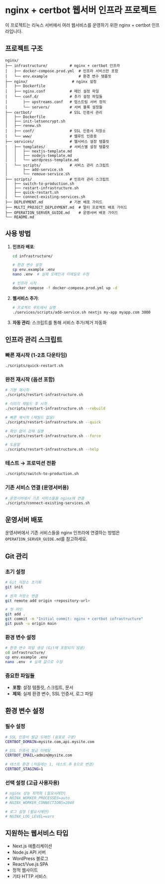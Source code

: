 # nginx + certbot 웹서버 인프라 프로젝트

이 프로젝트는 리눅스 서버에서 여러 웹서비스를 운영하기 위한 nginx + certbot 인프라입니다.

## 프로젝트 구조

```
nginx/
├── infrastructure/          # nginx + certbot 인프라
│   ├── docker-compose.prod.yml  # 인프라 서비스만 포함
│   └── env.example              # 환경 변수 템플릿
├── nginx/                    # nginx 설정
│   ├── Dockerfile
│   ├── nginx.conf           # 메인 설정 파일
│   └── conf.d/              # 추가 설정 파일들
│       ├── upstreams.conf   # 업스트림 서버 정의
│       └── servers/         # 서버 블록 설정들
├── certbot/                 # SSL 인증서 관리
│   ├── Dockerfile
│   ├── init-letsencrypt.sh
│   ├── renew.sh
│   ├── conf/                # SSL 인증서 저장소
│   └── www/                 # 웹루트 인증용
├── services/                # 웹서비스 설정 템플릿
│   ├── templates/           # 서비스별 설정 템플릿
│   │   ├── nextjs-template.md
│   │   ├── nodejs-template.md
│   │   └── wordpress-template.md
│   └── scripts/             # 서비스 관리 스크립트
│       ├── add-service.sh
│       └── remove-service.sh
├── scripts/                 # 인프라 관리 스크립트
│   ├── switch-to-production.sh
│   ├── restart-infrastructure.sh
│   ├── quick-restart.sh
│   └── connect-existing-services.sh
├── DEPLOYMENT.md            # 기본 배포 가이드
├── MULTI_PROJECT_DEPLOYMENT.md  # 멀티 프로젝트 배포 가이드
├── OPERATION_SERVER_GUIDE.md    # 운영서버 배포 가이드
└── README.md
```

## 사용 방법

1. **인프라 배포**: 
   ```bash
   cd infrastructure/
   
   # 환경 변수 설정
   cp env.example .env
   nano .env  # 실제 도메인과 이메일로 수정
   
   # 인프라 시작
   docker compose -f docker-compose.prod.yml up -d
   ```

2. **웹서비스 추가**: 
   ```bash
   # 프로젝트 루트에서 실행
   ./services/scripts/add-service.sh nextjs my-app myapp.com 3000
   ```

3. **자동 관리**: 스크립트를 통해 서비스 추가/제거 자동화

## 인프라 관리 스크립트

### 빠른 재시작 (1-2초 다운타임)
```bash
./scripts/quick-restart.sh
```

### 완전 재시작 (옵션 포함)
```bash
# 기본 재시작
./scripts/restart-infrastructure.sh

# 이미지 재빌드 후 시작
./scripts/restart-infrastructure.sh --rebuild

# 빠른 재시작 (재빌드 없음)
./scripts/restart-infrastructure.sh --quick

# 확인 없이 강제 실행
./scripts/restart-infrastructure.sh --force

# 도움말
./scripts/restart-infrastructure.sh --help
```

### 테스트 → 프로덕션 전환
```bash
./scripts/switch-to-production.sh
```

### 기존 서비스 연결 (운영서버용)
```bash
# 운영서버에서 기존 서비스들을 nginx에 연결
./scripts/connect-existing-services.sh
```

## 운영서버 배포

운영서버에서 기존 서비스들을 nginx 인프라에 연결하는 방법은 `OPERATION_SERVER_GUIDE.md`를 참고하세요.

## Git 관리

### 초기 설정
```bash
# Git 저장소 초기화
git init

# 원격 저장소 연결
git remote add origin <repository-url>

# 첫 커밋
git add .
git commit -m "Initial commit: nginx + certbot infrastructure"
git push -u origin main
```

### 환경 변수 설정
```bash
# 환경 변수 파일 생성 (Git에 포함되지 않음)
cd infrastructure/
cp env.example .env
nano .env  # 실제 값으로 수정
```

### 중요한 파일들
- **포함**: 설정 템플릿, 스크립트, 문서
- **제외**: 실제 환경 변수, SSL 인증서, 로그 파일

## 환경 변수 설정

### 필수 설정
```bash
# SSL 인증서 발급 도메인 (쉼표로 구분)
CERTBOT_DOMAIN=mysite.com,api.mysite.com

# SSL 인증서 발급 이메일
CERTBOT_EMAIL=admin@mysite.com

# 테스트 환경 (처음에는 1, 테스트 후 0으로 변경)
CERTBOT_STAGING=1
```

### 선택 설정 (고급 사용자용)
```bash
# nginx 성능 최적화 (필요시에만)
# NGINX_WORKER_PROCESSES=auto
# NGINX_WORKER_CONNECTIONS=2048

# 로그 설정 (필요시에만)
# NGINX_LOG_LEVEL=warn
```

## 지원하는 웹서비스 타입

- Next.js 애플리케이션
- Node.js API 서버
- WordPress 블로그
- React/Vue.js SPA
- 정적 웹사이트
- 기타 HTTP 서비스

